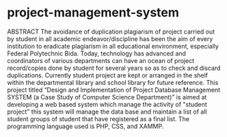# project-management-system
ABSTRACT  The avoidance of duplication plagiarism of project carried out by student in all academic endeavor/discipline has been the aim of every institution to eradicate plagiarism in all educational environment, especially Federal Polytechnic Bida. Today, technology has advanced and coordinators of various departments can have an ocean of project record/copies done by student for several years  so as to check and discard duplications. Currently student project are kept or arranged in the shelf within the departmental library and school library for future reference. This project titled “Design and Implementation of Project Database Management SYSTEM (a Case Study of Computer Science Department)” is aimed at developing a web based system which manage the activity of "student project" this system will manage the data base  and maintain a list of all student groups of student that have registered as a final list. The programming language used is PHP, CSS, and XAMMP.  
